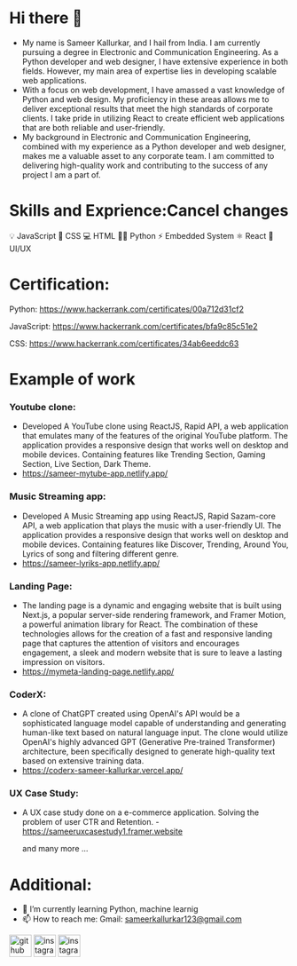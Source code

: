 # Hi there 👋
- My name is Sameer Kallurkar, and I hail from India. I am currently pursuing a degree in Electronic and Communication Engineering. As a Python developer and web designer, I have extensive experience in both fields. However, my main area of expertise lies in developing scalable web applications.
- With a focus on web development, I have amassed a vast knowledge of Python and web design. My proficiency in these areas allows me to deliver exceptional results that meet the high standards of corporate clients. I take pride in utilizing React to create efficient web applications that are both reliable and user-friendly.
- My background in Electronic and Communication Engineering, combined with my experience as a Python developer and web designer, makes me a valuable asset to any corporate team. I am committed to delivering high-quality work and contributing to the success of any project I am a part of.

# Skills and Exprience:Cancel changes

💡 JavaScript
🎨 CSS
💻 HTML
👨‍💻 Python
⚡ Embedded System
⚛ React
📱 UI/UX

# Certification:
Python: https://www.hackerrank.com/certificates/00a712d31cf2

JavaScript: https://www.hackerrank.com/certificates/bfa9c85c51e2

CSS: https://www.hackerrank.com/certificates/34ab6eeddc63

# Example of work
### Youtube clone:
- Developed A YouTube clone using ReactJS, Rapid API, a web application that emulates many of the features of the original YouTube platform. The application provides a responsive design that works well on desktop and mobile devices. Containing features like Trending Section, Gaming Section, Live Section, Dark Theme.
- https://sameer-mytube-app.netlify.app/

### Music Streaming app:
- Developed A Music Streaming app using ReactJS, Rapid Sazam-core API, a web application that plays the music with a user-friendly UI. The application provides a responsive design that works well on desktop and mobile devices. Containing features like Discover, Trending, Around You, Lyrics of song and filtering different genre.
- https://sameer-lyriks-app.netlify.app/

### Landing Page:
- The landing page is a dynamic and engaging website that is built using Next.js, a popular server-side rendering framework, and Framer Motion, a powerful animation library for React. The combination of these technologies allows for the creation of a fast and responsive landing page that captures the attention of visitors and encourages engagement, a sleek and modern website that is sure to leave a lasting impression on visitors.
- https://mymeta-landing-page.netlify.app/

### CoderX:
- A clone of ChatGPT created using OpenAI's API would be a sophisticated language model capable of understanding and generating human-like text based on natural language input. The clone would utilize OpenAI's highly advanced GPT (Generative Pre-trained Transformer) architecture, been specifically designed to generate high-quality text based on extensive training data.
- https://coderx-sameer-kallurkar.vercel.app/

### UX Case Study:
- A UX case study done on a e-commerce application. Solving the problem of user CTR and Retention.
-https://sameeruxcasestudy1.framer.website


  and many more ... 

# Additional:

- 🌱 I’m currently learning Python, machine learnig
- 📫 How to reach me: Gmail: sameerkallurkar123@gmail.com 


[<img src='https://cdn.jsdelivr.net/npm/simple-icons@3.0.1/icons/github.svg' alt='github' height='40'>](https://github.com/Sameer-kallurkar)  [<img src='https://cdn.jsdelivr.net/npm/simple-icons@3.0.1/icons/instagram.svg' alt='instagram' height='40'>](https://www.instagram.com/sameerkallurkar/)  [<img src='https://cdn.jsdelivr.net/npm/simple-icons@3.0.1/icons/linkedin.svg' alt='instagram' height='40'>](https://www.linkedin.com/in/sameer-kallurkar)



<!---
Sameer-kallurkar/Sameer-kallurkar is a ✨ special ✨ repository because its `README.md` (this file) appears on your GitHub profile.
You can click the Preview link to take a look at your changes.
--->
